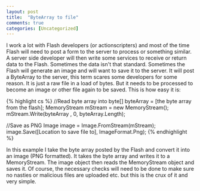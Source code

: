 ```yaml
---
layout: post
title:  "ByteArray to file"
comments: true
categories: [Uncategorized]
---
```


I work a lot with Flash developers (or actionscripters) and most of the time Flash will need to post a form to the server to process or something similar. A server side developer will then write some services to receive or return data to the Flash. Sometimes the data isn't that standard. Sometimes the Flash will generate an image and will want to save it to the server. It will post a ByteArray to the server, this term scares some developers for some reason. It is just a raw file in a load of bytes. But it needs to be processed to become an image or other file again to be saved. This is how easy it is:

{% highlight cs %}
//Read byte array into
byte[] byteArray = [the byte array from the flash];
MemoryStream mStream = new MemoryStream();
mStream.Write(byteArray , 0, byteArray.Length);

//Save as PNG
Image image = Image.FromStream(mStream);
image.Save([Location to save file to], ImageFormat.Png);
{% endhighlight %}

In this example I take the byte array posted by the Flash and convert it into an image (PNG formatted). It takes the byte array and writes it to a MemoryStream. The image object then reads the MemoryStream object and saves it. Of course, the necessary checks will need to be done to make sure no nasties or malicious files are uploaded etc. but this is the crux of it and very simple.
